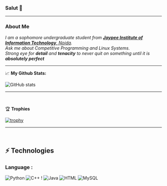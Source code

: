 <link href="https://languages.abranhe.com/logos.css" rel="stylesheet">
<h3>Salut 👀</h3>

---

<h3> About Me </h3>
<p>
  <em>
    I am a sophomore undergraduate student from <a href="https://www.jiit.ac.in/"> <b>Jaypee Institute of Information Technology</b>, Noida</a>. <br>
    Ask me about Competitive Programming and Linux Systems.<br> Strong eye for <b>detail</b> and <b>tenacity</b> to never quit on something until it is <b>absolutely perfect</b>&nbsp;
  </em>  
</p>

---


📈 <b>My Github Stats: </b>

![GitHub stats](https://github-readme-stats.vercel.app/api?username=bhavyawig&show_icons=true&count_private=true&theme=dracula)

---

<br>

🏆 <b> Trophies </b>

[![trophy](https://github-profile-trophy.vercel.app/?username=bhavyawig)](https://github.com/ryo-ma/github-profile-trophy)

---

<br>

## ⚡ Technologies

### Language :

![Python](https://img.shields.io/badge/-Python-black?style=flat-square&logo=Python)
![C++](https://img.shields.io/badge/-C++-00599C?style=flat-square&logo=c)
!<i class="programming lang-c#"></i>
![Java](https://img.shields.io/badge/-java-E34A86?style=flat-square&logo=java)
![HTML](https://img.shields.io/badge/-HTML5-E34F26?style=flat-square&logo=html5&logoColor=white)
![MySQL](https://img.shields.io/badge/-MySQL-black?style=flat-square&logo=mysql)




